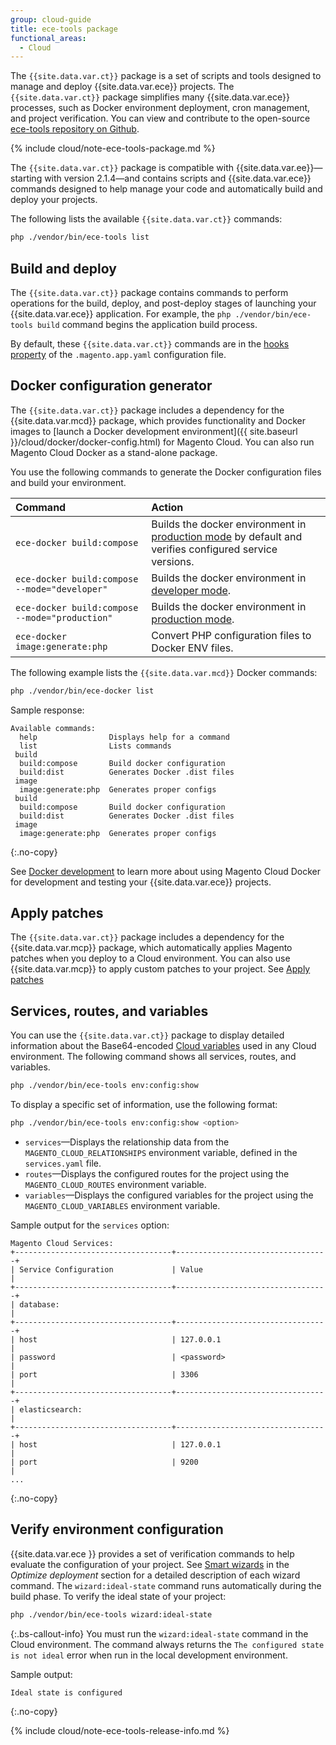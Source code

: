 ```yaml
---
group: cloud-guide
title: ece-tools package
functional_areas:
  - Cloud
---
```


The `{{site.data.var.ct}}` package is a set of scripts and tools designed to manage and deploy {{site.data.var.ece}} projects. The `{{site.data.var.ct}}` package simplifies many {{site.data.var.ece}} processes, such as Docker environment deployment, cron management, and project verification. You can view and contribute to the open-source [ece-tools repository on Github](https://github.com/magento/ece-tools).

{% include cloud/note-ece-tools-package.md %}

The `{{site.data.var.ct}}` package is compatible with {{site.data.var.ee}}—starting with version 2.1.4—and contains scripts and {{site.data.var.ece}} commands designed to help manage your code and automatically build and deploy your projects.

The following lists the available `{{site.data.var.ct}}` commands:

```bash
php ./vendor/bin/ece-tools list
```

## Build and deploy

The `{{site.data.var.ct}}` package contains commands to perform operations for the build, deploy, and post-deploy stages of launching your {{site.data.var.ece}} application. For example, the `php ./vendor/bin/ece-tools build` command begins the application build process.

By default, these `{{site.data.var.ct}}` commands are in the [hooks property][hooks] of the `.magento.app.yaml` configuration file.

## Docker configuration generator

The `{{site.data.var.ct}}` package includes a dependency for the {{site.data.var.mcd}} package, which provides functionality and Docker images to [launch a Docker development environment]({{ site.baseurl }}/cloud/docker/docker-config.html) for Magento Cloud. You can also run Magento Cloud Docker as a stand-alone package.

You use the following commands to generate the Docker configuration files and build your environment.

Command | Action
:------ | :------
`ece-docker build:compose` | Builds the docker environment in [production mode][mode] by default and verifies configured service versions.
`ece-docker build:compose --mode="developer"` | Builds the docker environment in [developer mode][mode].
`ece-docker build:compose --mode="production"` | Builds the docker environment in [production mode][mode].
`ece-docker image:generate:php` | Convert PHP configuration files to Docker ENV files.

The following example lists the `{{site.data.var.mcd}}` Docker commands:

```bash
php ./vendor/bin/ece-docker list
```

Sample response:

```terminal
Available commands:
  help                Displays help for a command
  list                Lists commands
 build
  build:compose       Build docker configuration
  build:dist          Generates Docker .dist files
 image
  image:generate:php  Generates proper configs
 build
  build:compose       Build docker configuration
  build:dist          Generates Docker .dist files
 image
  image:generate:php  Generates proper configs
```
{:.no-copy}

See [Docker development] to learn more about using Magento Cloud Docker for development and testing your {{site.data.var.ece}} projects.

## Apply patches

The `{{site.data.var.ct}}` package includes a dependency for the {{site.data.var.mcp}} package, which automatically applies Magento patches when you deploy to a Cloud environment. You can also use {{site.data.var.mcp}} to apply custom patches to your project. See [Apply patches]

## Services, routes, and variables

You can use the `{{site.data.var.ct}}` package to display detailed information about the Base64-encoded [Cloud variables][cloudvar] used in any Cloud environment. The following command shows all services, routes, and variables.

```bash
php ./vendor/bin/ece-tools env:config:show
```

To display a specific set of information, use the following format:

```bash
php ./vendor/bin/ece-tools env:config:show <option>
```

-  `services`—Displays the relationship data from the `MAGENTO_CLOUD_RELATIONSHIPS` environment variable, defined in the `services.yaml` file.
-  `routes`—Displays the configured routes for the project using the `MAGENTO_CLOUD_ROUTES` environment variable.
-  `variables`—Displays the configured variables for the project using the `MAGENTO_CLOUD_VARIABLES` environment variable.

Sample output for the `services` option:

```terminal
Magento Cloud Services:
+-----------------------------------+----------------------------------+
| Service Configuration             | Value                            |
+-----------------------------------+----------------------------------+
| database:                                                            |
+-----------------------------------+----------------------------------+
| host                              | 127.0.0.1                        |
| password                          | <password>                       |
| port                              | 3306                             |
+-----------------------------------+----------------------------------+
| elasticsearch:                                                       |
+-----------------------------------+----------------------------------+
| host                              | 127.0.0.1                        |
| port                              | 9200                             |
...
```
{:.no-copy}

## Verify environment configuration

{{site.data.var.ece }} provides a set of verification commands to help evaluate the configuration of your project. See [Smart wizards][wizard] in the _Optimize deployment_ section for a detailed description of each wizard command. The `wizard:ideal-state` command runs automatically during the build phase. To verify the ideal state of your project:

```bash
php ./vendor/bin/ece-tools wizard:ideal-state
```

 {:.bs-callout-info}
You must run the `wizard:ideal-state` command in the Cloud environment. The command always returns the `The configured state is not ideal` error when run in the local development environment.

Sample output:

```terminal
Ideal state is configured
```
{:.no-copy}

{% include cloud/note-ece-tools-release-info.md %}

<!-- link definitions -->
[mode]: {{site.baseurl}}/cloud/docker/docker-config.html#launch-modes
[hooks]: {{site.baseurl}}/cloud/project/project-conf-files_magento-app.html#hooks
[cloudvar]: {{site.baseurl}}/cloud/env/variables-cloud.html
[wizard]: {{site.baseurl}}/cloud/deploy/smart-wizards.html
[Docker development]:  {{site.baseurl}}/cloud/docker/docker-development.html
[Apply patches]: {{site.baseurl}}/cloud/project/project-patch.html